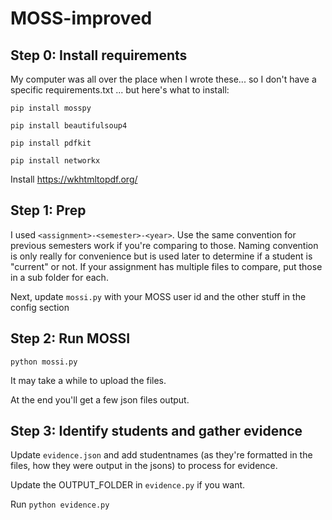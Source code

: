 # MOSS-improved

## Step 0: Install requirements

My computer was all over the place when I wrote these... so I don't have a specific requirements.txt ... but here's what to install:

`pip install mosspy`

`pip install beautifulsoup4`

`pip install pdfkit`

`pip install networkx`

Install https://wkhtmltopdf.org/

## Step 1: Prep

I used `<assignment>-<semester>-<year>`. Use the same convention for previous semesters work if you're comparing to those. Naming convention is only really for convenience but is used later to determine if a student is "current" or not. If your assignment has multiple files to compare, put those in a sub folder for each.

Next, update `mossi.py` with your MOSS user id and the other stuff in the config section

## Step 2: Run MOSSI

`python mossi.py`

It may take a while to upload the files.

At the end you'll get a few json files output.

## Step 3: Identify students and gather evidence

Update `evidence.json` and add studentnames (as they're formatted in the files, how they were output in the jsons) to process for evidence.

Update the OUTPUT_FOLDER in `evidence.py` if you want.

Run `python evidence.py`
